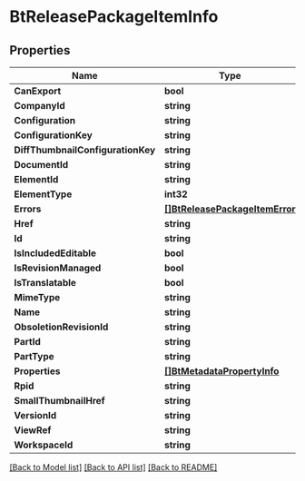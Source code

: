 # BtReleasePackageItemInfo

## Properties

Name | Type | Description | Notes
------------ | ------------- | ------------- | -------------
**CanExport** | **bool** |  | [optional] 
**CompanyId** | **string** |  | [optional] 
**Configuration** | **string** |  | [optional] 
**ConfigurationKey** | **string** |  | [optional] 
**DiffThumbnailConfigurationKey** | **string** |  | [optional] 
**DocumentId** | **string** |  | [optional] 
**ElementId** | **string** |  | [optional] 
**ElementType** | **int32** |  | [optional] 
**Errors** | [**[]BtReleasePackageItemError**](BTReleasePackageItemError.md) |  | [optional] 
**Href** | **string** |  | [optional] 
**Id** | **string** |  | [optional] 
**IsIncludedEditable** | **bool** |  | [optional] 
**IsRevisionManaged** | **bool** |  | [optional] 
**IsTranslatable** | **bool** |  | [optional] 
**MimeType** | **string** |  | [optional] 
**Name** | **string** |  | [optional] 
**ObsoletionRevisionId** | **string** |  | [optional] 
**PartId** | **string** |  | [optional] 
**PartType** | **string** |  | [optional] 
**Properties** | [**[]BtMetadataPropertyInfo**](BTMetadataPropertyInfo.md) |  | [optional] 
**Rpid** | **string** |  | [optional] 
**SmallThumbnailHref** | **string** |  | [optional] 
**VersionId** | **string** |  | [optional] 
**ViewRef** | **string** |  | [optional] 
**WorkspaceId** | **string** |  | [optional] 

[[Back to Model list]](../README.md#documentation-for-models) [[Back to API list]](../README.md#documentation-for-api-endpoints) [[Back to README]](../README.md)


